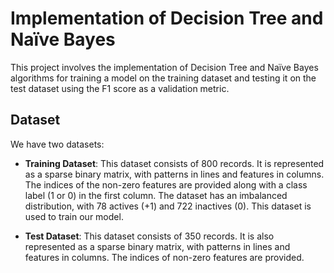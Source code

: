 # Implementation of Decision Tree and Naïve Bayes

This project involves the implementation of Decision Tree and Naïve Bayes algorithms for training a model on the training dataset and testing it on the test dataset using the F1 score as a validation metric.

## Dataset

We have two datasets:

- **Training Dataset**: This dataset consists of 800 records. It is represented as a sparse binary matrix, with patterns in lines and features in columns. The indices of the non-zero features are provided along with a class label (1 or 0) in the first column. The dataset has an imbalanced distribution, with 78 actives (+1) and 722 inactives (0). This dataset is used to train our model.

- **Test Dataset**: This dataset consists of 350 records. It is also represented as a sparse binary matrix, with patterns in lines and features in columns. The indices of non-zero features are provided.
